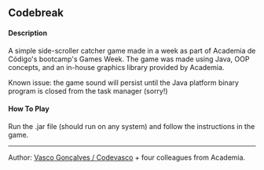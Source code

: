 ## **Codebreak**

#### Description

A simple side-scroller catcher game made in a week as part of Academia de Código's bootcamp's Games Week. The game was made using Java, OOP concepts, and an in-house graphics library provided by Academia.

Known issue: the game sound will persist until the Java platform binary program is closed from the task manager (sorry!)

#### **How To Play**

Run the .jar file (should run on any system) and follow the instructions in the game.

____
Author: [Vasco Gonçalves / Codevasco](https://www.linkedin.com/in/vascofg99/) + four colleagues from Academia.
